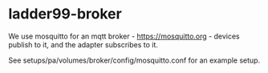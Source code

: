 # ladder99-broker

We use mosquitto for an mqtt broker - https://mosquitto.org - devices publish to it, and the adapter subscribes to it.

See setups/pa/volumes/broker/config/mosquitto.conf for an example setup.
